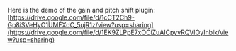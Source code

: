 Here is the demo of the gain and pitch shift plugin: [https://drive.google.com/file/d/1cCT2Ch9-Gp8iSVeHyO1UMFXdC_5ujR1z/view?usp=sharing](https://drive.google.com/file/d/1EK9ZLPpE7xOCiZuAICpyvRQVIOyInblk/view?usp=sharing)
